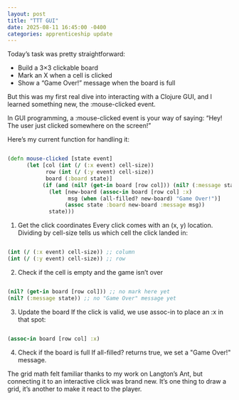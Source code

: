```yaml
---
layout: post
title: "TTT GUI"
date: 2025-08-11 16:45:00 -0400
categories: apprenticeship update
---
```


Today’s task was pretty straightforward:

- Build a 3×3 clickable board
- Mark an X when a cell is clicked
- Show a “Game Over!” message when the board is full

But this was my first real dive into interacting with a Clojure GUI, and I
learned something new, the :mouse-clicked event.

In GUI programming, a :mouse-clicked event is your way of saying: “Hey! The
user just clicked somewhere on the screen!”

Here’s my current function for handling it:

```clojure

(defn mouse-clicked [state event]
      (let [col (int (/ (:x event) cell-size))
            row (int (/ (:y event) cell-size))
            board (:board state)]
           (if (and (nil? (get-in board [row col])) (nil? (:message state)))
             (let [new-board (assoc-in board [row col] :x)
                   msg (when (all-filled? new-board) "Game Over!")]
                  (assoc state :board new-board :message msg))
             state)))

```

1. Get the click coordinates
   Every click comes with an (x, y) location.
   Dividing by cell-size tells us which cell the click landed in:

```clojure

(int (/ (:x event) cell-size)) ;; column
(int (/ (:y event) cell-size)) ;; row

```

2. Check if the cell is empty and the game isn’t over

```clojure

(nil? (get-in board [row col])) ;; no mark here yet
(nil? (:message state)) ;; no "Game Over" message yet

```

3. Update the board
   If the click is valid, we use assoc-in to place an :x in that spot:

```clojure

(assoc-in board [row col] :x)

```

4. Check if the board is full
   If all-filled? returns true, we set a "Game Over!" message.

The grid math felt familiar thanks to my work on Langton’s Ant, but connecting
it to an interactive click was brand new. It’s one thing to draw a grid, it’s
another to make it react to the player.